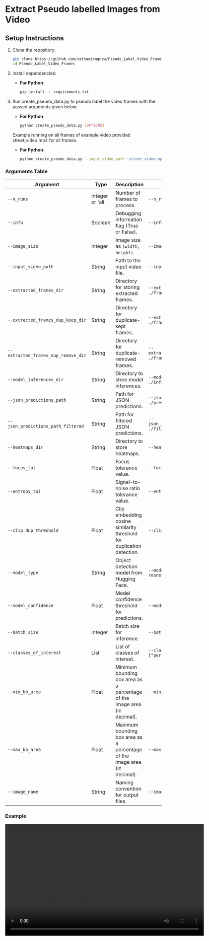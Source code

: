 # Extract Pseudo labelled Images from Video

## Setup Instructions

1. Clone the repository:
    ```bash
    git clone https://github.com/cathaoiragnew/Pseudo_Label_Video_Frames.git
    cd Pseudo_Label_Video_Frames
    ```

2. Install dependencies:
    - **For Python**:
        ```bash
        pip install -r requirements.txt
        ```

3. Run create_pseudo_data.py to pseudo label the video frames with the passed arguments given below.
    - **For Python**:
        ```bash
        python create_pseudo_data.py [OPTIONS]
        ```
        
    Example running on all frames of example video provided street_video.mp4 for all frames.
    - **For Python**:
        ```bash
        python create_pseudo_data.py --input_video_path 'street_video.mp4' --n_runs 'all' 
        ```

 ### Arguments Table

| Argument                            | Type     | Description                                                                              | Example                             |
|-------------------------------------|----------|------------------------------------------------------------------------------------------|-------------------------------------|
| `--n_runs`                          | Integer or 'all'  | Number of frames to process.                                                            | `--n_runs 10`                      |
| `--info`                            | Boolean   | Debugging information flag (True or False).                                         | `--info True`                      |
| `--image_size`                      | Integer  | Image size as `(width, height)`.                                                        | `--image_size (1280,720)`            |
| `--input_video_path`                | String   | Path to the input video file.                                                           | `--input_video_path ./video.mp4`   |
| `--extracted_frames_dir`            | String   | Directory for storing extracted frames.                                                 | `--extracted_frames_dir ./frames/` |
| `--extracted_frames_dup_keep_dir`   | String   | Directory for duplicate-kept frames.                                                    | `--extracted_frames_dup_keep_dir ./frames_keep/` |
| `--extracted_frames_dup_remove_dir` | String   | Directory for duplicate-removed frames.                                                 | `--extracted_frames_dup_remove_dir ./frames_remove/` |
| `--model_inferences_dir`            | String   | Directory to store model inferences.                                                    | `--model_inferences_dir ./inferences/` |
| `--json_predictions_path`           | String   | Path for JSON predictions.                                                              | `--json_predictions_path ./predictions.json` |
| `--json_predictions_path_filtered`  | String   | Path for filtered JSON predictions.                                                     | `--json_predictions_path_filtered ./filtered_predictions.json` |
| `--heatmaps_dir`                    | String   | Directory to store heatmaps.                                                            | `--heatmaps_dir ./heatmaps/`       |
| `--focus_tol`                       | Float    | Focus tolerance value.                                                                  | `--focus_tol 0.05`                  |
| `--entropy_tol`                     | Float    | Signal-to-noise ratio tolerance value.                                                  | `--entropy_tol 0.975`               |
| `--clip_dup_threshold`              | Float    | Clip embedding cosine similarity threshold for duplication detection.                   | `--clip_dup_threshold 0.9`         |
| `--model_type`                      | String   | Object detection model from Hugging Face.                                               | `--model_type facebook/detr-resnet-50`          |
| `--model_confidence`                | Float    | Model confidence threshold for predictions.                                             | `--model_confidence 0.85`          |
| `--batch_size`                      | Integer  | Batch size for inference.                                                               | `--batch_size 16`                  |
| `--classes_of_interest`             | List  | List of classes of interest.                                                            | `--classes_of_interest ["person", "bus", "bicycle"]` |
| `--min_bb_area`                     | Float  | Minimum bounding box area as a percentage of the image area (in decimal).               | `--min_bb_area 0.01`               |
| `--max_bb_area`                     | Float  | Maximum bounding box area as a percentage of the image area (in decimal).               | `--max_bb_area 0.75`                |
| `--image_name`                      | String   | Naming convention for output files.                                                     | `--image_name frame_{index}`       |


### Example 

<video width="640" height="360" controls>
  <source src="street_video.mp4" type="video/mp4">
  Your browser does not support the video tag.
</video>

